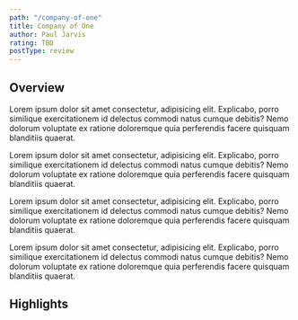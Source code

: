 ```yaml
---
path: "/company-of-one"
title: Company of One
author: Paul Jarvis
rating: TBD
postType: review
---
```


## Overview
Lorem ipsum dolor sit amet consectetur, adipisicing elit. Explicabo, porro similique exercitationem id delectus commodi natus cumque debitis? Nemo dolorum voluptate ex ratione doloremque quia perferendis facere quisquam blanditiis quaerat.

Lorem ipsum dolor sit amet consectetur, adipisicing elit. Explicabo, porro similique exercitationem id delectus commodi natus cumque debitis? Nemo dolorum voluptate ex ratione doloremque quia perferendis facere quisquam blanditiis quaerat.

Lorem ipsum dolor sit amet consectetur, adipisicing elit. Explicabo, porro similique exercitationem id delectus commodi natus cumque debitis? Nemo dolorum voluptate ex ratione doloremque quia perferendis facere quisquam blanditiis quaerat.

Lorem ipsum dolor sit amet consectetur, adipisicing elit. Explicabo, porro similique exercitationem id delectus commodi natus cumque debitis? Nemo dolorum voluptate ex ratione doloremque quia perferendis facere quisquam blanditiis quaerat.

## Highlights
